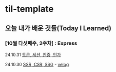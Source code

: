 # til-template

## 오늘 내가 배운 것들(Today I Learned)

### [10월 다섯째주, 2주차] : Express

24.10.31 [토큰, 세션, 인증, 인가](https://github.com/100-hours-a-week/danny.oh-til/blob/main/Oct/2024-10-31.md)

24.10.30 [SSR, CSR, SSG](https://github.com/100-hours-a-week/danny.oh-til/blob/main/Oct/2024-10-30.md) - [velog](https://velog.io/@dus001228/CSR-SSR-SSG-%EC%B0%A8%EC%9D%B4)
